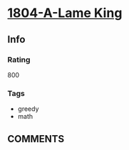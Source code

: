 # [1804-A-Lame King](https://codeforces.com/problemset/problem/1804/A)

## Info

### Rating

800

### Tags

- greedy
- math

## __COMMENTS__

> 
